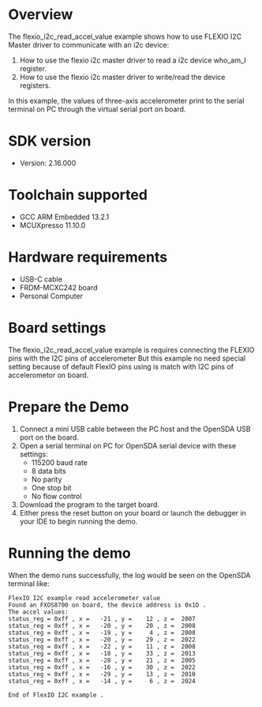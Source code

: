 Overview
========
The flexio_i2c_read_accel_value example shows how to use FLEXIO I2C  Master driver to communicate with an i2c device:

 1. How to use the flexio i2c master driver to read a i2c device who_am_I register.
 2. How to use the flexio i2c master driver to write/read the device registers.

In this example, the values of three-axis accelerometer print to the serial terminal on PC through
the virtual serial port on board.

SDK version
===========
- Version: 2.16.000

Toolchain supported
===================
- GCC ARM Embedded  13.2.1
- MCUXpresso  11.10.0

Hardware requirements
=====================
- USB-C cable
- FRDM-MCXC242 board
- Personal Computer

Board settings
==============
The flexio_i2c_read_accel_value example is requires connecting the FLEXIO pins with the I2C pins of accelerometer
But this example no need special setting because of default FlexIO pins using is match with I2C pins of accelerometor
on board.

Prepare the Demo
================
1.  Connect a mini USB cable between the PC host and the OpenSDA USB port on the board.
2.  Open a serial terminal on PC for OpenSDA serial device with these settings:
    - 115200 baud rate
    - 8 data bits
    - No parity
    - One stop bit
    - No flow control
3.  Download the program to the target board.
4.  Either press the reset button on your board or launch the debugger in your IDE to begin running the demo.

Running the demo
================
When the demo runs successfully, the log would be seen on the OpenSDA terminal like:

~~~~~~~~~~~~~~~~~~~~~
FlexIO I2C example read accelerometer value
Found an FXOS8700 on board, the device address is 0x1D .
The accel values:
status_reg = 0xff , x =   -21 , y =    12 , z =  2007
status_reg = 0xff , x =   -20 , y =    20 , z =  2008
status_reg = 0xff , x =   -19 , y =     4 , z =  2008
status_reg = 0xff , x =   -20 , y =    29 , z =  2022
status_reg = 0xff , x =   -22 , y =    11 , z =  2008
status_reg = 0xff , x =   -18 , y =    33 , z =  2013
status_reg = 0xff , x =   -28 , y =    21 , z =  2005
status_reg = 0xff , x =   -16 , y =    30 , z =  2022
status_reg = 0xff , x =   -29 , y =    13 , z =  2010
status_reg = 0xff , x =   -14 , y =     6 , z =  2024

End of FlexIO I2C example .
~~~~~~~~~~~~~~~~~~~~~
